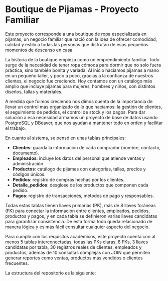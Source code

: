 # Boutique de Pijamas - Proyecto Familiar

Este proyecto corresponde a una boutique de ropa especializada en pijamas, un negocio familiar que nació con la idea de ofrecer comodidad, calidad y estilo a todas las personas que disfrutan de esos pequeños momentos de descanso en casa.

La historia de la boutique empieza como un emprendimiento familiar. Todo surge de la necesidad de tener ropa cómoda para dormir que no solo fuera práctica, sino también bonita y variada. Al inicio hacíamos pijamas a mano en un pequeño taller, y poco a poco, gracias a la confianza de nuestros clientes, el negocio fue creciendo. Hoy contamos con un catálogo más amplio que incluye pijamas para mujeres, hombres y niños, con distintos diseños, tallas y materiales.

A medida que fuimos creciendo nos dimos cuenta de la importancia de llevar un control más organizado de lo que hacíamos: la gestión de clientes, el seguimiento de pedidos, el control de stock y los pagos. Para dar solución a esa necesidad armamos un proyecto de base de datos usando PostgreSQL y DBeaver, que nos ayudan a mantener todo en orden y facilitar el trabajo.

En cuanto al sistema, se pensó en unas tablas principales:  
- **Clientes**: guarda la información de cada comprador (nombre, contacto, documento).  
- **Empleados**: incluye los datos del personal que atiende ventas y administración.  
- **Productos**: catálogo de pijamas con categorías, tallas, precios y códigos únicos.  
- **Pedidos**: registro de compras hechas por los clientes.  
- **Detalle_pedidos**: desglose de los productos que componen cada pedido.  
- **Pagos**: registro de transacciones, métodos de pago y responsables.  

Todas estas tablas tienen llaves primarias (PK), más de 8 llaves foráneas (FK) para conectar la información entre clientes, empleados, pedidos, productos y pagos, y en cada tabla se definieron varias llaves candidatas para garantizar consistencia. De esta forma todo queda relacionado de manera lógica y es más fácil consultar cualquier aspecto del negocio.

Para cumplir con los requisitos académicos, este proyecto cuenta con al menos 5 tablas interconectadas, todas las PKs claras, 8 FKs, 3 llaves candidatas por tabla, 30 registros reales de clientes, empleados y productos, además de 10 consultas complejas con JOIN que permiten generar reportes como ventas, productos más vendidos o clientes frecuentes.

La estructura del repositorio es la siguiente:


